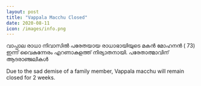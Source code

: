 ```yaml
---
layout: post
title: "Vappala Macchu Closed"
date: 2020-08-11
icon: /images/info.png
---
```


വാപ്പാല രാധാ നിവാസിൽ പരേതയായ രാധാഭായിയുടെ മകൻ മോഹനൻ ( 73) ഇന്ന് വൈകുന്നേരം  എറണാകുളത്ത് നിര്യാതനായി. പരേതാത്മാവിന് ആദരാഞ്ജലികൾ

Due to the sad demise of a family member, Vappala macchu will remain closed for 2 weeks.
